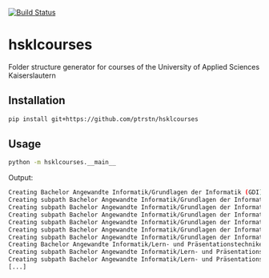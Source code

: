 [![Build Status](https://travis-ci.com/ptrstn/hsklcourses.svg?branch=master)](https://travis-ci.com/ptrstn/hsklcourses)

# hsklcourses

Folder structure generator for courses of the University of Applied Sciences Kaiserslautern

## Installation

```bash
pip install git+https://github.com/ptrstn/hsklcourses
```

## Usage

```bash
python -m hsklcourses.__main__
```

Output:

```bash
Creating Bachelor Angewandte Informatik/Grundlagen der Informatik (GDI)...
Creating subpath Bachelor Angewandte Informatik/Grundlagen der Informatik (GDI)/Skript...
Creating subpath Bachelor Angewandte Informatik/Grundlagen der Informatik (GDI)/Uebungen...
Creating subpath Bachelor Angewandte Informatik/Grundlagen der Informatik (GDI)/Literatur...
Creating subpath Bachelor Angewandte Informatik/Grundlagen der Informatik (GDI)/Notizen...
Creating subpath Bachelor Angewandte Informatik/Grundlagen der Informatik (GDI)/Projekt...
Creating subpath Bachelor Angewandte Informatik/Grundlagen der Informatik (GDI)/Code...
Creating Bachelor Angewandte Informatik/Lern- und Präsentationstechniken (LPT)...
Creating subpath Bachelor Angewandte Informatik/Lern- und Präsentationstechniken (LPT)/Skript...
Creating subpath Bachelor Angewandte Informatik/Lern- und Präsentationstechniken (LPT)/Uebungen...
[...]
````
